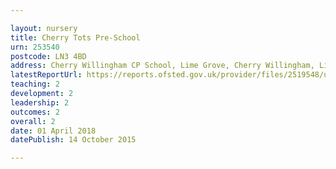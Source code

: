 ```yaml
---

layout: nursery
title: Cherry Tots Pre-School
urn: 253540
postcode: LN3 4BD
address: Cherry Willingham CP School, Lime Grove, Cherry Willingham, Lincoln, Lincolnshire, LN3 4BD
latestReportUrl: https://reports.ofsted.gov.uk/provider/files/2519548/urn/253540.pdf
teaching: 2
development: 2
leadership: 2
outcomes: 2
overall: 2
date: 01 April 2018 
datePublish: 14 October 2015

---
```

